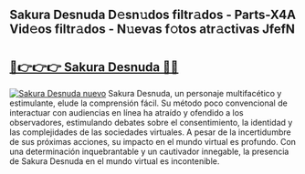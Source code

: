 ## Sakura Desnuda D𝚎sn𝚞dos filtr𝚊dos - Parts-X4A Vid𝚎os filtr𝚊dos - N𝚞evas f𝚘tos atr𝚊ctivas JfefN

# <h2><a href="http://mb8nqsj.tromn.icu/?c=Sakura+Desnuda">🔗👉👉👉 Sakura Desnuda 🔗🔗</a></h2>

[![Sakura Desnuda nuevo](https://i.imgur.com/pEAQMta.gif)](http://mb8nqsj.tromn.icu/?c=Sakura+Desnuda)
Sakura Desnuda, un personaje multifacético y estimulante, elude la comprensión fácil. Su método poco convencional de interactuar con audiencias en línea ha atraído y ofendido a los observadores, estimulando debates sobre el consentimiento, la identidad y las complejidades de las sociedades virtuales. A pesar de la incertidumbre de sus próximas acciones, su impacto en el mundo virtual es profundo. Con una determinación inquebrantable y un cautivador innegable, la presencia de Sakura Desnuda en el mundo virtual es incontenible.
